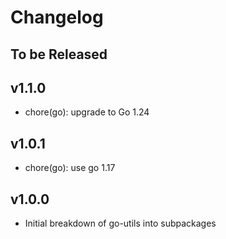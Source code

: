 # Changelog

## To be Released

## v1.1.0

* chore(go): upgrade to Go 1.24

## v1.0.1

* chore(go): use go 1.17

## v1.0.0

* Initial breakdown of go-utils into subpackages
